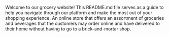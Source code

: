 Welcome to our grocery website! This README.md file serves as a guide to help you navigate through our platform and make the most out of your shopping experience.
An online store that offers an assortment of groceries and beverages that the customers may order online and have delivered to their home without having to go to a brick-and-mortar shop.
